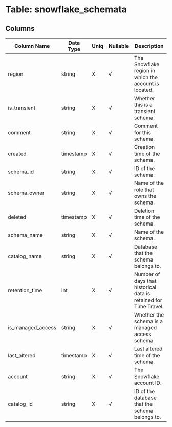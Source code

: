 # Table: snowflake_schemata

## Columns 

|  Column Name   |  Data Type  | Uniq | Nullable | Description | 
|  ----  | ----  | ----  | ----  | ---- | 
| region | string | X | √ | The Snowflake region in which the account is located. | 
| is_transient | string | X | √ | Whether this is a transient schema. | 
| comment | string | X | √ | Comment for this schema. | 
| created | timestamp | X | √ | Creation time of the schema. | 
| schema_id | string | X | √ | ID of the schema. | 
| schema_owner | string | X | √ | Name of the role that owns the schema. | 
| deleted | timestamp | X | √ | Deletion time of the schema. | 
| schema_name | string | X | √ | Name of the schema. | 
| catalog_name | string | X | √ | Database that the schema belongs to. | 
| retention_time | int | X | √ | Number of days that historical data is retained for Time Travel. | 
| is_managed_access | string | X | √ | Whether the schema is a managed access schema. | 
| last_altered | timestamp | X | √ | Last altered time of the schema. | 
| account | string | X | √ | The Snowflake account ID. | 
| catalog_id | string | X | √ | ID of the database that the schema belongs to. | 



